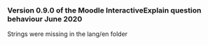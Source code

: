 ### Version 0.9.0 of the Moodle InteractiveExplain question behaviour June 2020
Strings were missing in the lang/en folder